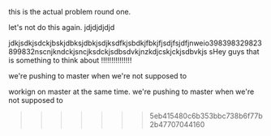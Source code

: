 
this is the actual problem round one.

let's not do this again.
jdjdjdjdjd

jdkjsdkjsdckjbskjdbksjdbkjsdjksdfkjsbdkjfbkjfjsdjfsjdfjnweio398398329823899832nscnjkndckjsncjksdckjsdbsdvkjnzkdjcskjckjsdbvkjs
sHey guys that is something to think about !!!!!!!!!!!!!!!


we're pushing to master when we're not supposed to

workign on master at the same time.
we're pushing to master when we're not supposed to
>>>>>>> 5eb415480c6b353bbc738b6f77b2b47707044160
